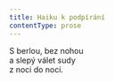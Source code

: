 ```yaml
---
title: Haiku k podpírání
contentType: prose
---
```


<section>

S berlou, bez nohou  
a slepý válet sudy  
z noci do noci.

</section>
